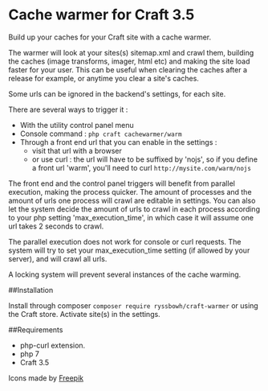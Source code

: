 # Cache warmer for Craft 3.5

Build up your caches for your Craft site with a cache warmer.

The warmer will look at your sites(s) sitemap.xml and crawl them, building the caches (image transforms, imager, html etc) and making the site load faster for your user. This can be useful when clearing the caches after a release for example, or anytime you clear a site's caches.

Some urls can be ignored in the backend's settings, for each site.

There are several ways to trigger it :
- With the utility control panel menu
- Console command : `php craft cachewarmer/warm`
- Through a front end url that you can enable in the settings :
	- visit that url with a browser
	- or use curl : the url will have to be suffixed by 'nojs', so if you define a front url 'warm', you'll need to curl `http://mysite.com/warm/nojs`

The front end and the control panel triggers will benefit from parallel execution, making the process quicker. The amount of processes and the amount of urls one process will crawl are editable in settings.
You can also let the system decide the amount of urls to crawl in each process according to your php setting 'max_execution_time', in which case it will assume one url takes 2 seconds to crawl.

The parallel execution does not work for console or curl requests. The system will try to set your max_execution_time setting (if allowed by your server), and will crawl all urls.

A locking system will prevent several instances of the cache warming.

##Installation

Install through composer `composer require ryssbowh/craft-warmer` or using the Craft store.
Activate site(s) in the settings.

##Requirements

- php-curl extension.
- php 7
- Craft 3.5


Icons made by [Freepik](http://www.freepik.com/)